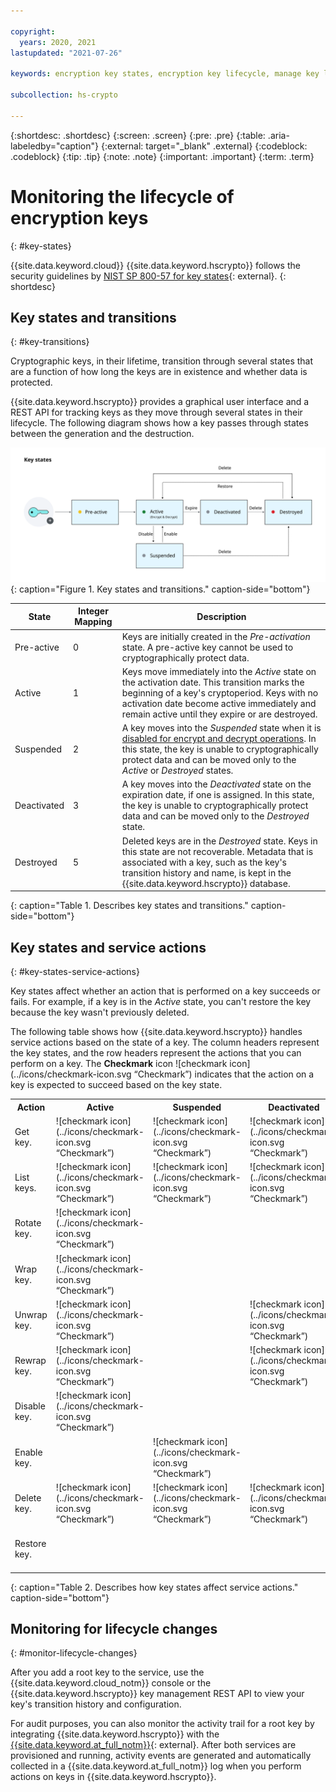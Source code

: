 ```yaml
---

copyright:
  years: 2020, 2021
lastupdated: "2021-07-26"

keywords: encryption key states, encryption key lifecycle, manage key lifecycle

subcollection: hs-crypto

---
```


{:shortdesc: .shortdesc}
{:screen: .screen}
{:pre: .pre}
{:table: .aria-labeledby="caption"}
{:external: target="_blank" .external}
{:codeblock: .codeblock}
{:tip: .tip}
{:note: .note}
{:important: .important}
{:term: .term}

# Monitoring the lifecycle of encryption keys
{: #key-states}

{{site.data.keyword.cloud}} {{site.data.keyword.hscrypto}} follows the security guidelines by [NIST SP 800-57 for key states](https://www.nist.gov/publications/recommendation-key-management-part-1-general-0){: external}.
{: shortdesc}

## Key states and transitions
{: #key-transitions}

Cryptographic keys, in their lifetime, transition through several states that are a function of how long the keys are in existence and whether data is protected.

{{site.data.keyword.hscrypto}} provides a graphical user interface and a REST API for tracking keys as they move through several states in their lifecycle. The following diagram shows how a key passes through states between the generation and the destruction.

![Encryption key states and transitions](/images/key-states.svg "Encryption key states and transitions")
{: caption="Figure 1. Key states and transitions." caption-side="bottom"}

| State       | Integer Mapping | Description |
|-------------|-----------------|-------------|
| Pre-active  |       0        | Keys are initially created in the _Pre-activation_ state. A pre-active key cannot be used to cryptographically protect data. |
| Active      |       1        | Keys move immediately into the _Active_ state on the activation date. This transition marks the beginning of a key's cryptoperiod. Keys with no activation date become active immediately and remain active until they expire or are destroyed. |
| Suspended   |       2        | A key moves into the _Suspended_ state when it is [disabled for encrypt and decrypt operations](/docs/hs-crypto?topic=hs-crypto-disable-keys). In this state, the key is unable to cryptographically protect data and can be moved only to the _Active_ or _Destroyed_ states. |
| Deactivated |       3        | A key moves into the _Deactivated_ state on the expiration date, if one is assigned. In this state, the key is unable to cryptographically protect data and can be moved only to the _Destroyed_ state. |
| Destroyed   |       5        | Deleted keys are in the _Destroyed_ state. Keys in this state are not recoverable. Metadata that is associated with a key, such as the key's transition history and name, is kept in the {{site.data.keyword.hscrypto}} database. |
{: caption="Table 1. Describes key states and transitions." caption-side="bottom"}

## Key states and service actions
{: #key-states-service-actions}

Key states affect whether an action that is performed on a key succeeds or fails. For example, if a key is in the _Active_ state, you can't restore the key because the key wasn't previously deleted.

The following table shows how {{site.data.keyword.hscrypto}} handles service actions based on the state of a key. The column headers represent the key states, and the row headers represent the actions that you can perform on a key. The **Checkmark** icon ![checkmark icon](../icons/checkmark-icon.svg “Checkmark”) indicates that the action on a key is expected to succeed based on the key state.

<table>
  <tr>
    <th>Action</th>
    <th>Active</th>
    <th>Suspended</th>
    <th>Deactivated</th>
    <th>Destroyed</th>
  </tr>

  <tr>
    <td>Get key.</td>
    <td>![checkmark icon](../icons/checkmark-icon.svg “Checkmark”)</td>
    <td>![checkmark icon](../icons/checkmark-icon.svg “Checkmark”)</td>
    <td>![checkmark icon](../icons/checkmark-icon.svg “Checkmark”)</td>
    <td>![checkmark icon](../icons/checkmark-icon.svg “Checkmark”)</td>
  </tr>

  <tr>
    <td>List keys.</td>
    <td>![checkmark icon](../icons/checkmark-icon.svg “Checkmark”)</td>
    <td>![checkmark icon](../icons/checkmark-icon.svg “Checkmark”)</td>
    <td>![checkmark icon](../icons/checkmark-icon.svg “Checkmark”)</td>
    <td></td>
  </tr>

  <tr>
    <td>Rotate key.</td>
    <td>![checkmark icon](../icons/checkmark-icon.svg “Checkmark”)</td>
    <td></td>
    <td></td>
    <td></td>
  </tr>

  <tr>
    <td>Wrap key.</td>
    <td>![checkmark icon](../icons/checkmark-icon.svg “Checkmark”)</td>
    <td></td>
    <td></td>
    <td></td>
  </tr>

  <tr>
    <td>Unwrap key.</td>
    <td>![checkmark icon](../icons/checkmark-icon.svg “Checkmark”)</td>
    <td></td>
    <td>![checkmark icon](../icons/checkmark-icon.svg “Checkmark”)</td>
    <td></td>
  </tr>

  <tr>
    <td>Rewrap key.</td>
    <td>![checkmark icon](../icons/checkmark-icon.svg “Checkmark”)</td>
    <td></td>
    <td>![checkmark icon](../icons/checkmark-icon.svg “Checkmark”)</td>
    <td></td>
  </tr>

  <tr>
    <td>Disable key.</td>
    <td>![checkmark icon](../icons/checkmark-icon.svg “Checkmark”)</td>
    <td></td>
    <td></td>
    <td></td>
  </tr>

  <tr>
    <td>Enable key.</td>
    <td></td>
    <td>![checkmark icon](../icons/checkmark-icon.svg “Checkmark”)</td>
    <td></td>
    <td></td>
  </tr>

  <tr>
    <td>Delete key.</td>
    <td>![checkmark icon](../icons/checkmark-icon.svg “Checkmark”)</td>
    <td>![checkmark icon](../icons/checkmark-icon.svg “Checkmark”)</td>
    <td>![checkmark icon](../icons/checkmark-icon.svg “Checkmark”)</td>
    <td></td>
  </tr>

  <tr>
    <td>Restore key.</td>
    <td></td>
    <td></td>
    <td></td>
    <td>![checkmark icon](../icons/checkmark-icon.svg “Checkmark”)</td>
  </tr>
</table>
{: caption="Table 2. Describes how key states affect service actions." caption-side="bottom"}

## Monitoring for lifecycle changes
{: #monitor-lifecycle-changes}

After you add a root key to the service, use the {{site.data.keyword.cloud_notm}} console or the {{site.data.keyword.hscrypto}} key management REST API to view your key's transition history and configuration.

For audit purposes, you can also monitor the activity trail for a root key by integrating {{site.data.keyword.hscrypto}} with the [{{site.data.keyword.at_full_notm}}](/docs/activity-tracker?topic=activity-tracker-getting-started){: external}. After both services are provisioned and running, activity events are generated and automatically collected in a {{site.data.keyword.at_full_notm}} log when you perform actions on keys in {{site.data.keyword.hscrypto}}.

